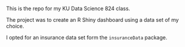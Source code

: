 This is the repo for my KU Data Science 824 class.

The project was to create an R Shiny dashboard using a data set of my choice.

I opted for an insurance data set form the `insuranceData` package.
